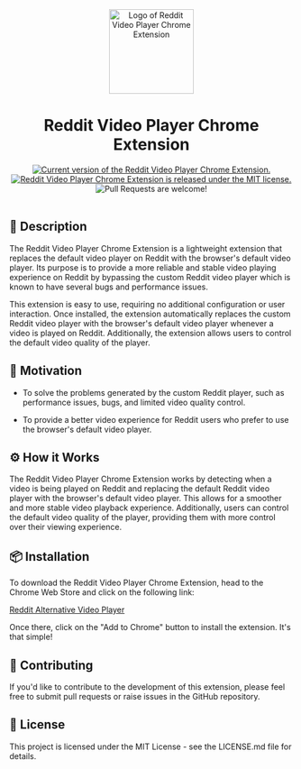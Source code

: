 <div align="center">
<img src="./resources/web_hi_res_512.png" width="150" alt="Logo of Reddit Video Player Chrome Extension" />
<h1>Reddit Video Player Chrome Extension</h1> 
<a href="https://github.com/user/repo/releases">
<img src="https://img.shields.io/badge/version-1.0.2-blue.svg" alt="Current version of the Reddit Video Player Chrome Extension." />
</a>
<a href="https://github.com/user/repo/blob/main/LICENSE">
<img src="https://img.shields.io/badge/license-MIT-green.svg" alt="Reddit Video Player Chrome Extension is released under the MIT license." /> 
</a>
<img src="https://img.shields.io/badge/PRs-welcome-brightgreen.svg" alt="Pull Requests are welcome!" />
<br/>
<br/> 
</div>

## 📃 Description

The Reddit Video Player Chrome Extension is a lightweight extension that replaces the default video player on Reddit with the browser's default video player. Its purpose is to provide a more reliable and stable video playing experience on Reddit by bypassing the custom Reddit video player which is known to have several bugs and performance issues.

This extension is easy to use, requiring no additional configuration or user interaction. Once installed, the extension automatically replaces the custom Reddit video player with the browser's default video player whenever a video is played on Reddit. Additionally, the extension allows users to control the default video quality of the player.

## 🚀 Motivation

- To solve the problems generated by the custom Reddit player, such as performance issues, bugs, and limited video quality control.

- To provide a better video experience for Reddit users who prefer to use the browser's default video player.

## ⚙ How it Works

The Reddit Video Player Chrome Extension works by detecting when a video is being played on Reddit and replacing the default Reddit video player with the browser's default video player. This allows for a smoother and more stable video playback experience. Additionally, users can control the default video quality of the player, providing them with more control over their viewing experience.

## 📦 Installation

To download the Reddit Video Player Chrome Extension, head to the Chrome Web Store and click on the following link:

[Reddit Alternative Video Player](https://chrome.google.com/webstore/detail/reddit-alternative-video/lmjhpokfoiodjhhlghfngaccjgicjjaf)

Once there, click on the "Add to Chrome" button to install the extension. It's that simple!

## 🤝 Contributing

If you'd like to contribute to the development of this extension, please feel free to submit pull requests or raise issues in the GitHub repository.

## 📄 License

This project is licensed under the MIT License - see the LICENSE.md file for details.
